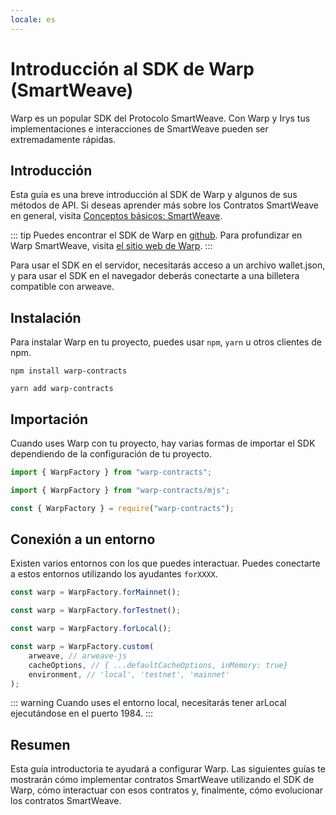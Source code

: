 ```yaml
---
locale: es
---
```


# Introducción al SDK de Warp (SmartWeave)

Warp es un popular SDK del Protocolo SmartWeave. Con Warp y Irys tus implementaciones e interacciones de SmartWeave pueden ser extremadamente rápidas.

## Introducción

Esta guía es una breve introducción al SDK de Warp y algunos de sus métodos de API. Si deseas aprender más sobre los Contratos SmartWeave en general, visita [Conceptos básicos: SmartWeave](/concepts/smartweave.html).

::: tip
Puedes encontrar el SDK de Warp en [github](https://github.com/warp-contracts). Para profundizar en Warp SmartWeave, visita [el sitio web de Warp](https://warp.cc).
:::

Para usar el SDK en el servidor, necesitarás acceso a un archivo wallet.json, y para usar el SDK en el navegador deberás conectarte a una billetera compatible con arweave.

## Instalación

Para instalar Warp en tu proyecto, puedes usar `npm`, `yarn` u otros clientes de npm.

<CodeGroup>
  <CodeGroupItem title="NPM">

```console
npm install warp-contracts
```

  </CodeGroupItem>
  <CodeGroupItem title="YARN">

```console
yarn add warp-contracts
```

  </CodeGroupItem>
</CodeGroup>

## Importación

Cuando uses Warp con tu proyecto, hay varias formas de importar el SDK dependiendo de la configuración de tu proyecto.

<CodeGroup>
  <CodeGroupItem title="Typescript">

```ts
import { WarpFactory } from "warp-contracts";
```

  </CodeGroupItem>
  <CodeGroupItem title="ESM">

```js
import { WarpFactory } from "warp-contracts/mjs";
```

  </CodeGroupItem>
  <CodeGroupItem title="CommonJS">

```js
const { WarpFactory } = require("warp-contracts");
```

  </CodeGroupItem>
</CodeGroup>

## Conexión a un entorno

Existen varios entornos con los que puedes interactuar. Puedes conectarte a estos entornos utilizando los ayudantes `forXXXX`.

<CodeGroup>
  <CodeGroupItem title="Mainnet">

```ts
const warp = WarpFactory.forMainnet();
```

  </CodeGroupItem>
  <CodeGroupItem title="Testnet">

```js
const warp = WarpFactory.forTestnet();
```

  </CodeGroupItem>
  <CodeGroupItem title="Local">

```js
const warp = WarpFactory.forLocal();
```

  </CodeGroupItem>
  <CodeGroupItem title="Personalizado">

```js
const warp = WarpFactory.custom(
	arweave, // arweave-js
	cacheOptions, // { ...defaultCacheOptions, inMemory: true}
	environment, // 'local', 'testnet', 'mainnet'
);
```

  </CodeGroupItem>
</CodeGroup>

::: warning
Cuando uses el entorno local, necesitarás tener arLocal ejecutándose en el puerto 1984.
:::

## Resumen

Esta guía introductoria te ayudará a configurar Warp. Las siguientes guías te mostrarán cómo implementar contratos SmartWeave utilizando el SDK de Warp, cómo interactuar con esos contratos y, finalmente, cómo evolucionar los contratos SmartWeave.
